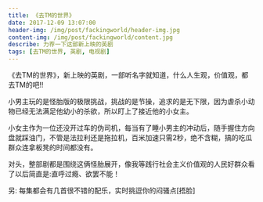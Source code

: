 ```yaml
---
title: 《去TM的世界》
date: 2017-12-09 13:07:00
header-img: /img/post/fackingworld/header-img.jpg
content-img: /img/post/fackingworld/content.jpg
describe: 力荐一下这部新上映的英剧
tags: [去TM的世界, 英剧, 电视剧]
---
```


《去TM的世界》，新上映的英剧，一部听名字就知道，什么人生观，价值观，都去TM的吧‼️

小男主玩的是怪胎版的极限挑战，挑战的是节操，追求的是无下限，因为虐杀小动物已经无法满足他幼小的杀欲，所以盯上了接近他的小女主。

小女主作为一位还没开过车的伪司机，每当有了睡小男主的冲动后，随手握住方向盘就踩油门，不管是法拉利还是拖拉机，百米加速只需2秒，绝不含糊，搞的吃瓜群众连拿板凳的时间都没有。

对头，整部剧都是围绕这俩怪胎展开，像我等践行社会主义价值观的人民好群众看了以后简直是:直呼过瘾、欲罢不能！

另: 每集都会有几首很不错的配乐，实时挑逗你的闷骚点[捂脸]